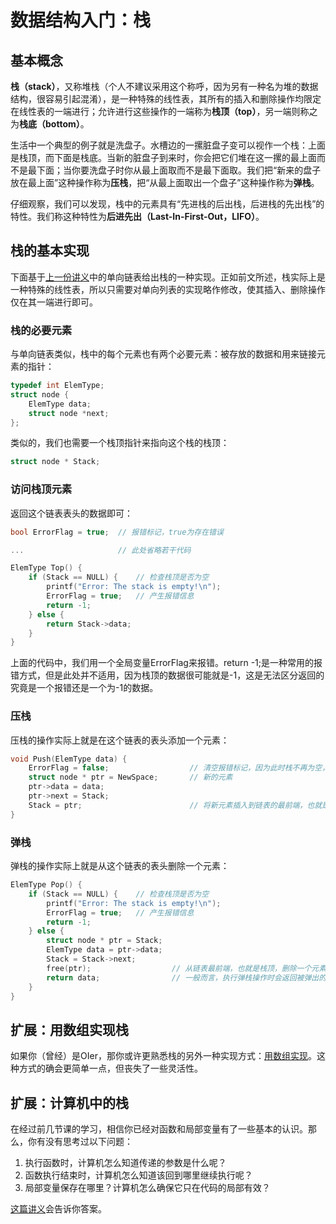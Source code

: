# 数据结构入门：栈

## 基本概念

**栈（stack）**，又称堆栈（个人不建议采用这个称呼，因为另有一种名为堆的数据结构，很容易引起混淆），是一种特殊的线性表，其所有的插入和删除操作均限定在线性表的一端进行；允许进行这些操作的一端称为**栈顶（top）**，另一端则称之为**栈底（bottom）**。

生活中一个典型的例子就是洗盘子。水槽边的一摞脏盘子变可以视作一个栈：上面是栈顶，而下面是栈底。当新的脏盘子到来时，你会把它们堆在这一摞的最上面而不是最下面；当你要洗盘子时你从最上面取而不是最下面取。我们把“新来的盘子放在最上面”这种操作称为**压栈**，把“从最上面取出一个盘子”这种操作称为**弹栈**。

仔细观察，我们可以发现，栈中的元素具有“先进栈的后出栈，后进栈的先出栈”的特性。我们称这种特性为**后进先出（Last-In-First-Out，LIFO）**。

## 栈的基本实现

下面基于[上一份讲义](https://ucas-ctf.github.io/posts/ds_s1)中的单向链表给出栈的一种实现。正如前文所述，栈实际上是一种特殊的线性表，所以只需要对单向列表的实现略作修改，使其插入、删除操作仅在其一端进行即可。

### 栈的必要元素

与单向链表类似，栈中的每个元素也有两个必要元素：被存放的数据和用来链接元素的指针：

```c
typedef int ElemType;
struct node {
    ElemType data;
    struct node *next;
};
```

类似的，我们也需要一个栈顶指针来指向这个栈的栈顶：

```c
struct node * Stack;
```

### 访问栈顶元素

返回这个链表表头的数据即可：

```c
bool ErrorFlag = true;  // 报错标记，true为存在错误

...                     // 此处省略若干代码

ElemType Top() {
    if (Stack == NULL) {    // 检查栈顶是否为空
        printf("Error: The stack is empty!\n");
        ErrorFlag = true;   // 产生报错信息
        return -1;
    } else {
        return Stack->data;
    }
}
```

上面的代码中，我们用一个全局变量ErrorFlag来报错。return -1;是一种常用的报错方式，但是此处并不适用，因为栈顶的数据很可能就是-1，这是无法区分返回的究竟是一个报错还是一个为-1的数据。


### 压栈

压栈的操作实际上就是在这个链表的表头添加一个元素：

```c
void Push(ElemType data) {
    ErrorFlag = false;                  // 清空报错标记，因为此时栈不再为空，因而也不会触发报错
    struct node * ptr = NewSpace;       // 新的元素
    ptr->data = data;
    ptr->next = Stack;
    Stack = ptr;                        // 将新元素插入到链表的最前端，也就是栈顶
}
```

### 弹栈

弹栈的操作实际上就是从这个链表的表头删除一个元素：

```c
ElemType Pop() {
    if (Stack == NULL) {    // 检查栈顶是否为空
        printf("Error: The stack is empty!\n");
        ErrorFlag = true;   // 产生报错信息
        return -1;
    } else {
        struct node * ptr = Stack; 
        ElemType data = ptr->data;
        Stack = Stack->next;
        free(ptr);                  // 从链表最前端，也就是栈顶，删除一个元素
        return data;                // 一般而言，执行弹栈操作时会返回被弹出的数据
    }
}
```

## 扩展：用数组实现栈

如果你（曾经）是OIer，那你或许更熟悉栈的另外一种实现方式：[用数组实现](https://ucas-ctf.github.io/posts/ds_ex2)。这种方式的确会更简单一点，但丧失了一些灵活性。

## 扩展：计算机中的栈

在经过前几节课的学习，相信你已经对函数和局部变量有了一些基本的认识。那么，你有没有思考过以下问题：

1. 执行函数时，计算机怎么知道传递的参数是什么呢？
2. 函数执行结束时，计算机怎么知道该回到哪里继续执行呢？
3. 局部变量保存在哪里？计算机怎么确保它只在代码的局部有效？

[这篇讲义](https://ucas-ctf.github.io/posts/ds_ex3)会告诉你答案。